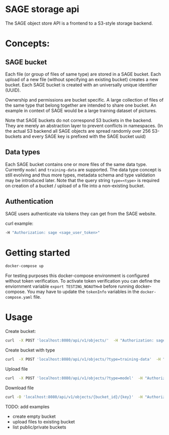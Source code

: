 # SAGE storage api


The SAGE object store API is a frontend to a S3-style storage backend.

# Concepts:

## SAGE bucket

Each file (or group of files of same type) are stored in a SAGE bucket. Each upload of a new file (without specifying an existing bucket) creates a new bucket. Each SAGE bucket is created with an universally unique identifier (UUID).

Ownership and permissions are bucket specific. A large collection of files of the same type that belong together are intended to share one bucket. An example in context of SAGE would be a large training dataset of pictures. 

Note that SAGE buckets do not correspond S3 buckets in the backend. They are merely an abstraction layer to prevent conflicts in namespaces. (In the actual S3 backend all SAGE objects are spread randomly over 256 S3-buckets and every SAGE key is prefixed with the SAGE bucket uuid)

## Data types

Each SAGE bucket contains one or more files of the same data type. Currently `model` and `training-data` are supported. The data type concept is still evolving and thus more types, metadata schema and type vaildation may be introduced later.
Note that the query string `type=<type>` is required on creation of a bucket / upload of a file into a non-existing bucket.


## Authentication 

SAGE users authenticate via tokens they can get from the SAGE website.

curl example:
```bash
-H "Authorization: sage <sage_user_token>"
```




# Getting started

```bash
docker-compose up
```

For testing purposes this docker-compose environment is configured without token verification. To activate token verification you can define the enviornment variable `export TESTING_NOAUTH=0` before running docker-compose. You may have to update the `tokenInfo` variables in the `docker-compose.yaml` file.

# Usage


Create bucket:
```bash
curl  -X POST 'localhost:8080/api/v1/objects/'  -H "Authorization: sage <sage_user_token>"
```

Create bucket with type
```bash
curl  -X POST 'localhost:8080/api/v1/objects/?type=training-data'  -H "Authorization: sage <sage_user_token>"
```


Upload file
```bash
curl  -X POST 'localhost:8080/api/v1/objects/?type=model'  -H "Authorization: sage <sage_user_token>" -F 'file=@<filename>'
```

Download file
```bash
curl -O 'localhost:8080/api/v1/objects/{bucket_id}/{key}'  -H "Authorization: sage <sage_user_token>" 
```

TODO: add examples

- create empty bucket
- upload files to existing bucket
- list public/private buckets 

